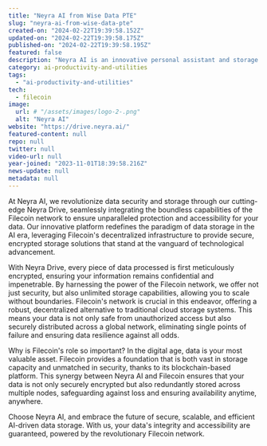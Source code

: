 ```yaml
---
title: "Neyra AI from Wise Data PTE"
slug: "neyra-ai-from-wise-data-pte"
created-on: "2024-02-22T19:39:58.152Z"
updated-on: "2024-02-22T19:39:58.175Z"
published-on: "2024-02-22T19:39:58.195Z"
featured: false
description: "Neyra AI is an innovative personal assistant and storage solution designed to enhance productivity and asset management."
category: ai-productivity-and-utilities
tags:
  - "ai-productivity-and-utilities"
tech:
  - filecoin
image:
  url: # "/assets/images/logo-2-.png"
  alt: "Neyra AI"
website: "https://drive.neyra.ai/"
featured-content: null
repo: null
twitter: null
video-url: null
year-joined: "2023-11-01T18:39:58.216Z"
news-update: null
metadata: null
---
```


At Neyra AI, we revolutionize data security and storage through our cutting-edge Neyra Drive, seamlessly integrating the boundless capabilities of the Filecoin network to ensure unparalleled protection and accessibility for your data. Our innovative platform redefines the paradigm of data storage in the AI era, leveraging Filecoin's decentralized infrastructure to provide secure, encrypted storage solutions that stand at the vanguard of technological advancement.

With Neyra Drive, every piece of data processed is first meticulously encrypted, ensuring your information remains confidential and impenetrable. By harnessing the power of the Filecoin network, we offer not just security, but also unlimited storage capabilities, allowing you to scale without boundaries. Filecoin's network is crucial in this endeavor, offering a robust, decentralized alternative to traditional cloud storage systems. This means your data is not only safe from unauthorized access but also securely distributed across a global network, eliminating single points of failure and ensuring data resilience against all odds.

Why is Filecoin's role so important? In the digital age, data is your most valuable asset. Filecoin provides a foundation that is both vast in storage capacity and unmatched in security, thanks to its blockchain-based platform. This synergy between Neyra AI and Filecoin ensures that your data is not only securely encrypted but also redundantly stored across multiple nodes, safeguarding against loss and ensuring availability anytime, anywhere.

Choose Neyra AI, and embrace the future of secure, scalable, and efficient AI-driven data storage. With us, your data's integrity and accessibility are guaranteed, powered by the revolutionary Filecoin network.

